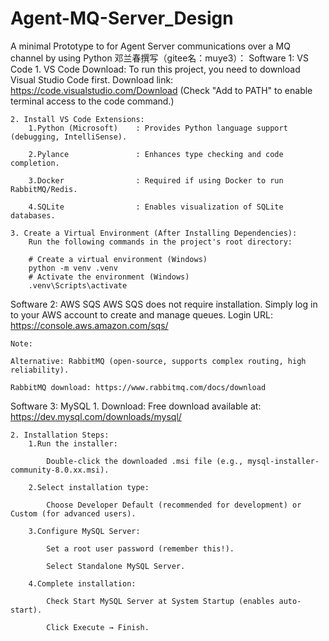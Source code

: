 # Agent-MQ-Server_Design
A minimal Prototype to for Agent Server communications over a MQ channel by using Python
邓兰春撰写（gitee名：muye3）：
Software 1: VS Code
    1. VS Code Download:
        To run this project, you need to download Visual Studio Code first.
        Download link: https://code.visualstudio.com/Download
        (Check "Add to PATH" to enable terminal access to the code command.)

    2. Install VS Code Extensions:
        1.Python (Microsoft)    : Provides Python language support (debugging, IntelliSense).

        2.Pylance               : Enhances type checking and code completion.

        3.Docker                : Required if using Docker to run RabbitMQ/Redis.

        4.SQLite                : Enables visualization of SQLite databases.

    3. Create a Virtual Environment (After Installing Dependencies):
        Run the following commands in the project's root directory:

        # Create a virtual environment (Windows)  
        python -m venv .venv  
        # Activate the environment (Windows)  
        .venv\Scripts\activate  

Software 2: AWS SQS
    AWS SQS does not require installation. Simply log in to your AWS account to create and manage queues.
    Login URL: https://console.aws.amazon.com/sqs/

    Note:

    Alternative: RabbitMQ (open-source, supports complex routing, high reliability).

    RabbitMQ download: https://www.rabbitmq.com/docs/download

Software 3: MySQL
    1. Download:
        Free download available at: https://dev.mysql.com/downloads/mysql/

    2. Installation Steps:
        1.Run the installer:

            Double-click the downloaded .msi file (e.g., mysql-installer-community-8.0.xx.msi).

        2.Select installation type:

            Choose Developer Default (recommended for development) or Custom (for advanced users).

        3.Configure MySQL Server:

            Set a root user password (remember this!).

            Select Standalone MySQL Server.

        4.Complete installation:

            Check Start MySQL Server at System Startup (enables auto-start).

            Click Execute → Finish.